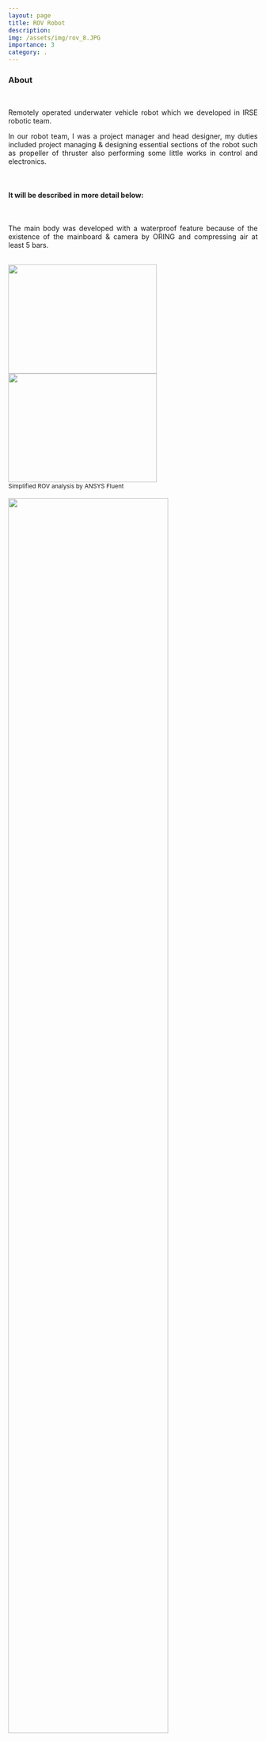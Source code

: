 ```yaml
---
layout: page
title: ROV Robot 
description: 
img: /assets/img/rov_8.JPG
importance: 3
category: .
---
```


<h3>About</h3>
<br>
<p align="justify">
Remotely operated underwater vehicle robot which we developed in IRSE robotic team.
<p align="justify">
In our robot team, I was a project manager and head designer, my duties included project managing & designing essential sections of the robot such as propeller of thruster also performing some little works in control and electronics.
</p>
<br>
<h4>It will be described in more detail below:</h4>
<br>
<p align="justify">
The main body was developed with a waterproof feature because of the existence of the mainboard & camera by ORING and compressing air at least 5 bars.
</p>
<br>
<div class="row">
    <div class="col-sm mt-3 mt-md-0">
        <img class="img-fluid rounded z-depth-1" src="{{ '/assets/img/rov_1.JPG' | relative_url }}" width="300" height="220"/>
    </div>
    <div class="col-sm mt-3 mt-md-0">
        <img class="img-fluid rounded z-depth-1" src="{{ '/assets/img/rov_2.JPG' | relative_url }}"  width="300" height="220"/>
    </div>
</div>
<div class="caption" style="font-size:12px;">
Simplified ROV analysis by ANSYS Fluent
</div>
<br>
<div class="col-sm mt-3 mt-md-0">
        <img class="img-fluid rounded z-depth-1" src="{{ '/assets/img/rov_3.JPG' | relative_url }}" style="width:80%"/>
</div> 
<div class="caption" style="font-size:12px;">
Horizontal section of the ROV robot in Solid Works
</div>
<br>
<br>
<h5>One of the greatest of challenges in the mechanic of the robot was related to propeller designing:</h5>
<p align="justify">
Before designing the propeller, we had to calculate the drag of the robot so first of all, we design the main body and thrusters then by simulation of the robot in ANSYS fluent, we could get the drag coefficient & force.
By gaining drag force we could choose motors & perceiving what will be propeller requirements to design an accurate propeller furthermore some sample propellers were designed by PROP CAD & Solid Works then simulated by ANSYS fluent.
</p>
<br>
<br>
<div class="col-sm-8 mt-3 mt-md-0">
    <img class="img-fluid rounded z-depth-1" src="{{ '/assets/img/rov_4.JPG' | relative_url }}" style="width:80%"/>
</div>
<br>
<figcaption style="font-size:12px;">Propeller analysis in ANSYS Fluent</figcaption>
<br>
<br>

<div class="col-sm-8 mt-3 mt-md-0">
    <img class="img-fluid rounded z-depth-1" src="{{ '/assets/img/rov_5.JPG' | relative_url }}" style="width:80%"/>
</div>
<br>
<figcaption style="font-size:12px;">Thruster design in Solid works</figcaption>
<br>
<br>
<p align="justify">
Also, I studied something about the control and linearization of kinematic equations and with the cooperation of my colleague, equations were derived. 
</p>
<br>
<p align="justify">
The mainboard of the robot is composed of network IC, RJ45, SD card connector, micro USB connector, 3.3V regulator for STM 32 microcontroller, IMU pin header, mini pc (ODROID for image processing under water), and so on.
</p>
I just spent a little time on electronics.
<br>
<br>
<br>
<div class="row">
    <div class="col-sm mt-3 mt-md-0">
        <img class="img-fluid rounded z-depth-1" src="{{ '/assets/img/rov_6.JPG' | relative_url }}"/>
    </div>
    <div class="col-sm mt-3 mt-md-0">
        <img class="img-fluid rounded z-depth-1" src="{{ '/assets/img/rov_7.JPG' | relative_url }}" />
    </div>
</div>
<div class="caption" style="font-size:12px;">
Mainboard PCB & 3D format in Altium
</div>
<br>
Because of some problems in our team we couldn’t complete manufacturing.
<br>
<br>
<br>
<div class="col-sm-8 mt-3 mt-md-0">
    <img class="img-fluid rounded z-depth-1" src="{{ '/assets/img/rov_8.JPG' | relative_url }}" />
</div>
<div class="caption" style="font-size:12px;">
Render of ROV robot
</div> 
